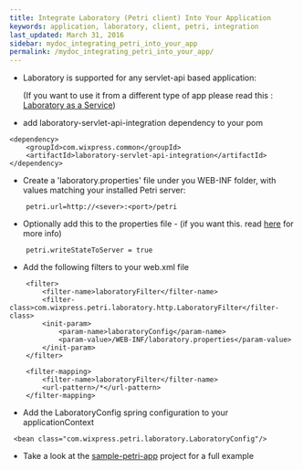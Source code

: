 ```yaml
---
title: Integrate Laboratory (Petri client) Into Your Application
keywords: application, laboratory, client, petri, integration
last_updated: March 31, 2016
sidebar: mydoc_integrating_petri_into_your_app
permalink: /mydoc_integrating_petri_into_your_app/
---
```


* Laboratory is supported for any servlet-api based application:

    (If you want to use it from a different type of app please read this : [Laboratory as a Service](https://github.com/wix/petri/wiki/Using-Laboratory-as-a-Service))  

* add laboratory-servlet-api-integration dependency to your pom

```
<dependency>
    <groupId>com.wixpress.common</groupId>
    <artifactId>laboratory-servlet-api-integration</artifactId>   
</dependency>
```

 * Create a 'laboratory.properties' file under you WEB-INF folder, with values matching your installed Petri server:
 
```
    petri.url=http://<sever>:<port>/petri  
```

 * Optionally add this to the properties file - (if you want this. read [here](https://github.com/wix/petri/wiki/How-Petri-Persists-Experience-For-Users) for more info)
 
```
    petri.writeStateToServer = true 
```

* Add the following filters to your web.xml file 
```
    <filter>
        <filter-name>laboratoryFilter</filter-name>
        <filter-class>com.wixpress.petri.laboratory.http.LaboratoryFilter</filter-class>
        <init-param>
            <param-name>laboratoryConfig</param-name>
            <param-value>/WEB-INF/laboratory.properties</param-value>
        </init-param>
    </filter>

    <filter-mapping>
        <filter-name>laboratoryFilter</filter-name>
        <url-pattern>/*</url-pattern>
    </filter-mapping>
```

* Add the LaboratoryConfig spring configuration to your applicationContext

```
 <bean class="com.wixpress.petri.laboratory.LaboratoryConfig"/>
```


* Take a look at the [sample-petri-app](https://github.com/wix/petri/tree/master/sample-petri-app) project for a full example





</br>